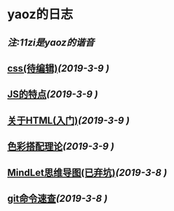 # yaoz的日志
_注:11zi是yaoz的谐音_
---

## [css(待编辑)](./titles/css.md)_(2019-3-9 )_

## [JS的特点](./titles/javascript.md)_(2019-3-9 )_

## [关于HTML(入门)](./titles/html.md)_(2019-3-9 )_

## [色彩搭配理论](./titles/color.md)_(2019-3-9 )_

## [MindLet思维导图(已弃坑)](./titles/mindlet.md)_(2019-3-8 )_

## [git命令速查](./titles/git.md)_(2019-3-8 )_
